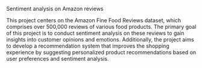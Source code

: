Sentiment analysis on Amazon reviews

This project centers on the Amazon Fine Food Reviews dataset, which comprises over 500,000 reviews of various food products. The primary goal of this project is to conduct sentiment analysis on these reviews to gain insights into customer opinions and emotions. Additionally, the project aims to develop a recommendation system that improves the shopping experience by suggesting personalized product recommendations based on user preferences and sentiment analysis.
